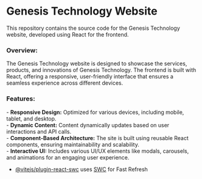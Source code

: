 <h1>Genesis Technology Website</h1>

This repository contains the source code for the Genesis Technology website, developed using React for the frontend.

<h3>Overview:</h3>

The Genesis Technology website is designed to showcase the services, products, and innovations of Genesis Technology. The frontend is built with React, offering a responsive, user-friendly interface that ensures a seamless experience across different devices.

<h3>Features:</h3>
- <b>Responsive Design:</b> Optimized for various devices, including mobile, tablet, and desktop.
<br>
- <b>Dynamic Content:</b> Content dynamically updates based on user interactions and API calls.
<br>
- <b>Component-Based Architecture:</b> The site is built using reusable React components, ensuring maintainability and scalability.
<br>
- <b>Interactive UI:</b> Includes various UI/UX elements like modals, carousels, and animations for an engaging user experience.



- [@vitejs/plugin-react-swc](https://github.com/vitejs/vite-plugin-react-swc) uses [SWC](https://swc.rs/) for Fast Refresh
